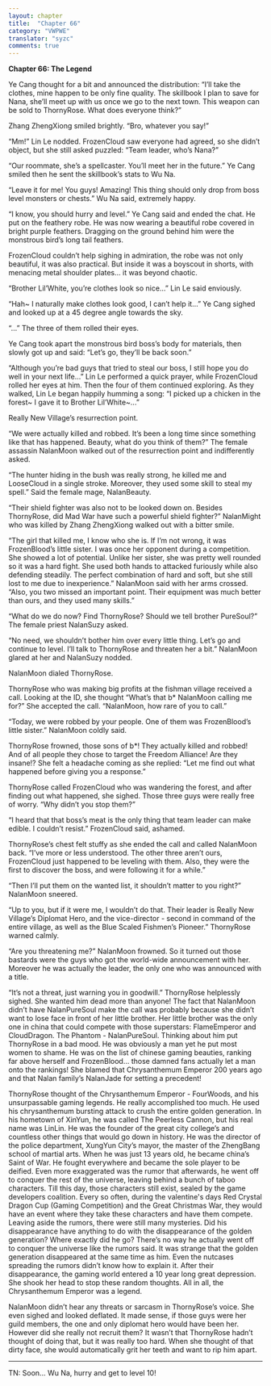 ```yaml
---
layout: chapter
title:  "Chapter 66"
category: "VWPWE"
translator: "syzc"
comments: true
---
```


**Chapter 66: The Legend**
 
Ye Cang thought for a bit and announced the distribution: “I’ll take the clothes, mine happen to be only fine quality. The skillbook I plan to save for Nana, she’ll meet up with us once we go to the next town. This weapon can be sold to ThornyRose. What does everyone think?”
 
Zhang ZhengXiong smiled brightly. “Bro, whatever you say!”
 
“Mm!” Lin Le nodded. FrozenCloud saw everyone had agreed, so she didn’t object, but she still asked puzzled: “Team leader, who’s Nana?”
 
“Our roommate, she’s a spellcaster. You’ll meet her in the future.” Ye Cang smiled then he sent the skillbook’s stats to Wu Na.
 
“Leave it for me! You guys! Amazing! This thing should only drop from boss level monsters or chests.” Wu Na said, extremely happy.
 
“I know, you should hurry and level.” Ye Cang said and ended the chat. He put on the feathery robe. He was now wearing a beautiful robe covered in bright purple feathers. Dragging on the ground behind him were the monstrous bird’s long tail feathers. 
 
FrozenCloud couldn’t help sighing in admiration, the robe was not only beautiful, it was also practical. But inside it was a boyscout in shorts, with menacing metal shoulder plates… it was beyond chaotic.
 
“Brother Lil’White, you’re clothes look so nice…” Lin Le said enviously.
 
“Hah~ I naturally make clothes look good, I can’t help it...” Ye Cang sighed and looked up at a 45 degree angle towards the sky.
 
“...” The three of them rolled their eyes.
 
Ye Cang took apart the monstrous bird boss’s body for materials, then slowly got up and said: “Let’s go, they’ll be back soon.”
 
“Although you’re bad guys that tried to steal our boss, I still hope you do well in your next life…” Lin Le performed a quick prayer, while FrozenCloud rolled her eyes at him. Then the four of them continued exploring. As they walked, Lin Le began happily humming a song: “I picked up a chicken in the forest~ I gave it to Brother Lil’White~...”
 
Really New Village’s resurrection point.
 
“We were actually killed and robbed. It’s been a long time since something like that has happened. Beauty, what do you think of them?” The female assassin NalanMoon walked out of the resurrection point and indifferently asked.
 
“The hunter hiding in the bush was really strong, he killed me and LooseCloud in a single stroke. Moreover, they used some skill to steal my spell.” Said the female mage, NalanBeauty. 
 
“Their shield fighter was also not to be looked down on. Besides ThornyRose, did Mad War have such a powerful shield fighter?” NalanMight who was killed by Zhang ZhengXiong walked out with a bitter smile.
 
“The girl that killed me, I know who she is. If I’m not wrong, it was FrozenBlood’s little sister. I was once her opponent during a competition. She showed a lot of potential. Unlike her sister, she was pretty well rounded so it was a hard fight. She used both hands to attacked furiously while also defending steadily. The perfect combination of hard and soft, but she still lost to me due to inexperience.” NalanMoon said with her arms crossed. “Also, you two missed an important point. Their equipment was much better than ours, and they used many skills.”
 
“What do we do now? Find ThornyRose? Should we tell brother PureSoul?” The female priest NalanSuzy asked.
 
“No need, we shouldn’t bother him over every little thing. Let’s go and continue to level. I’ll talk to ThornyRose and threaten her a bit.” NalanMoon glared at her and NalanSuzy nodded.
 
NalanMoon dialed ThornyRose.
 
ThornyRose who was making big profits at the fishman village received a call. Looking at the ID, she thought “What’s that b* NalanMoon calling me for?” She accepted the call. “NalanMoon, how rare of you to call.”
 
“Today, we were robbed by your people. One of them was FrozenBlood’s little sister.” NalanMoon coldly said.
 
ThornyRose frowned, those sons of b*! They actually killed and robbed! And of all people they chose to target the Freedom Alliance! Are they insane!? She felt a headache coming as she replied: “Let me find out what happened before giving you a response.”
 
ThornyRose called FrozenCloud who was wandering the forest, and after finding out what happened, she sighed. Those three guys were really free of worry. “Why didn’t you stop them?”
 
“I heard that that boss’s meat is the only thing that team leader can make edible. I couldn’t resist.” FrozenCloud said, ashamed.
 
ThornyRose’s chest felt stuffy as she ended the call and called NalanMoon back. “I’ve more or less understood. The other three aren’t ours, FrozenCloud just happened to be leveling with them. Also, they were the first to discover the boss, and were following it for a while.”
 
“Then I’ll put them on the wanted list, it shouldn’t matter to you right?” NalanMoon sneered.
 
“Up to you, but if it were me, I wouldn’t do that. Their leader is Really New Village’s Diplomat Hero, and the vice-director - second in command of the entire village, as well as the Blue Scaled Fishmen’s Pioneer.” ThornyRose warned calmly.
 
“Are you threatening me?” NalanMoon frowned. So it turned out those bastards were the guys who got the world-wide announcement with her. Moreover he was actually the leader, the only one who was announced with a title.
 
“It’s not a threat, just warning you in goodwill.” ThornyRose helplessly sighed. She wanted him dead more than anyone! The fact that NalanMoon didn’t have NalanPureSoul make the call was probably because she didn’t want to lose face in front of her little brother. Her little brother was the only one in china that could compete with those superstars: FlameEmperor and CloudDragon. The Phantom - NalanPureSoul. Thinking about him put ThornyRose in a bad mood. He was obviously a man yet he put most women to shame. He was on the list of chinese gaming beauties, ranking far above herself and FrozenBlood... those damned fans actually let a man onto the rankings! She blamed that Chrysanthemum Emperor 200 years ago and that Nalan family’s NalanJade for setting a precedent!
 
ThornyRose thought of the Chrysanthemum Emperor - FourWoods, and his unsurpassable gaming legends. He really accomplished too much. He used his chrysanthemum bursting attack to crush the entire golden generation. In his hometown of XinYun, he was called The Peerless Cannon, but his real name was LinLin. He was the founder of the great city college’s and countless other things that would go down in history. He was the director of the police department, XungYun City’s mayor, the master of the ZhengBang school of martial arts. When he was just 13 years old, he became china’s Saint of War. He fought everywhere and became the sole player to be deified. Even more exaggerated was the rumor that afterwards, he went off to conquer the rest of the universe, leaving behind a bunch of taboo characters. Till this day, those characters still exist, sealed by the game developers coalition. Every so often, during the valentine's days Red Crystal Dragon Cup (Gaming Competition) and the Great Christmas War, they would have an event where they take these characters and have them compete. Leaving aside the rumors, there were still many mysteries. Did his disappearance have anything to do with the disappearance of the golden generation? Where exactly did he go? There’s no way he actually went off to conquer the universe like the rumors said. It was strange that the golden generation disappeared at the same time as him. Even the nutcases spreading the rumors didn’t know how to explain it. After their disappearance, the gaming world entered a 10 year long great depression. She shook her head to stop these random thoughts. All in all, the Chrysanthemum Emperor was a legend.
 
NalanMoon didn’t hear any threats or sarcasm in ThornyRose’s voice. She even sighed and looked deflated. It made sense, if those guys were her guild members, the one and only diplomat hero would have been her. However did she really not recruit them? It wasn’t that ThornyRose hadn’t thought of doing that, but it was really too hard. When she thought of that dirty face, she would automatically grit her teeth and want to rip him apart.
 
---

TN: Soon... Wu Na, hurry and get to level 10!